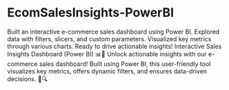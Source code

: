 # EcomSalesInsights-PowerBI
Built an interactive e-commerce sales dashboard using Power BI. Explored data with filters, slicers, and custom parameters. Visualized key metrics through various charts. Ready to drive actionable insights!
Interactive Sales Insights Dashboard (Power BI) 📊🛒
Unlock actionable insights with our e-commerce sales dashboard! Built using Power BI, this user-friendly tool visualizes key metrics, offers dynamic filters, and ensures data-driven decisions. 🚀🔍
